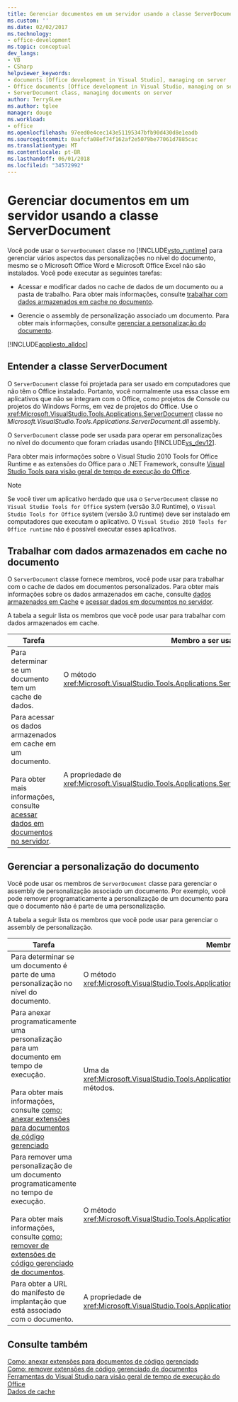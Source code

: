 ```yaml
---
title: Gerenciar documentos em um servidor usando a classe ServerDocument
ms.custom: ''
ms.date: 02/02/2017
ms.technology:
- office-development
ms.topic: conceptual
dev_langs:
- VB
- CSharp
helpviewer_keywords:
- documents [Office development in Visual Studio], managing on server
- Office documents [Office development in Visual Studio, managing on server
- ServerDocument class, managing documents on server
author: TerryGLee
ms.author: tglee
manager: douge
ms.workload:
- office
ms.openlocfilehash: 97eed0e4cec143e51195347bfb90d430d8e1eadb
ms.sourcegitcommit: 0aafcfa08ef74f162af2e5079be77061d7885cac
ms.translationtype: MT
ms.contentlocale: pt-BR
ms.lasthandoff: 06/01/2018
ms.locfileid: "34572992"
---
```

# <a name="manage-documents-on-a-server-by-using-the-serverdocument-class"></a>Gerenciar documentos em um servidor usando a classe ServerDocument
  Você pode usar o `ServerDocument` classe no [!INCLUDE[vsto_runtime](../vsto/includes/vsto-runtime-md.md)] para gerenciar vários aspectos das personalizações no nível do documento, mesmo se o Microsoft Office Word e Microsoft Office Excel não são instalados. Você pode executar as seguintes tarefas:  
  
-   Acessar e modificar dados no cache de dados de um documento ou a pasta de trabalho. Para obter mais informações, consulte [trabalhar com dados armazenados em cache no documento](#CachedData).  
  
-   Gerencie o assembly de personalização associado um documento. Para obter mais informações, consulte [gerenciar a personalização do documento](#CustomizationInfo).  
  
 [!INCLUDE[appliesto_alldoc](../vsto/includes/appliesto-alldoc-md.md)]  
  
## <a name="understand-the-serverdocument-class"></a>Entender a classe ServerDocument  
 O `ServerDocument` classe foi projetada para ser usado em computadores que não têm o Office instalado. Portanto, você normalmente usa essa classe em aplicativos que não se integram com o Office, como projetos de Console ou projetos do Windows Forms, em vez de projetos do Office. Use o <xref:Microsoft.VisualStudio.Tools.Applications.ServerDocument> classe no *Microsoft.VisualStudio.Tools.Applications.ServerDocument.dll* assembly.  
  
 O `ServerDocument` classe pode ser usada para operar em personalizações no nível do documento que foram criadas usando [!INCLUDE[vs_dev12](../vsto/includes/vs-dev12-md.md)].  
  
 Para obter mais informações sobre o Visual Studio 2010 Tools for Office Runtime e as extensões do Office para o .NET Framework, consulte [Visual Studio Tools para visão geral de tempo de execução do Office](../vsto/visual-studio-tools-for-office-runtime-overview.md).  
  
> [!NOTE]  
>  Se você tiver um aplicativo herdado que usa o `ServerDocument` classe no `Visual Studio Tools for Office` system (versão 3.0 Runtime), o `Visual Studio Tools for Office` system (versão 3.0 runtime) deve ser instalado em computadores que executam o aplicativo. O `Visual Studio 2010 Tools for Office runtime` não é possível executar esses aplicativos.  
  
##  <a name="CachedData"></a> Trabalhar com dados armazenados em cache no documento  
 O `ServerDocument` classe fornece membros, você pode usar para trabalhar com o cache de dados em documentos personalizados. Para obter mais informações sobre os dados armazenados em cache, consulte [dados armazenados em Cache](../vsto/caching-data.md) e [acessar dados em documentos no servidor](../vsto/accessing-data-in-documents-on-the-server.md).  
  
 A tabela a seguir lista os membros que você pode usar para trabalhar com dados armazenados em cache.  
  
|Tarefa|Membro a ser usado|  
|----------|-------------------|  
|Para determinar se um documento tem um cache de dados.|O método <xref:Microsoft.VisualStudio.Tools.Applications.ServerDocument.IsCacheEnabled%2A>.|  
|Para acessar os dados armazenados em cache em um documento.<br /><br /> Para obter mais informações, consulte [acessar dados em documentos no servidor](../vsto/accessing-data-in-documents-on-the-server.md).|A propriedade de <xref:Microsoft.VisualStudio.Tools.Applications.ServerDocument.CachedData%2A> .|  
  
##  <a name="CustomizationInfo"></a> Gerenciar a personalização do documento  
 Você pode usar os membros de `ServerDocument` classe para gerenciar o assembly de personalização associado um documento. Por exemplo, você pode remover programaticamente a personalização de um documento para que o documento não é parte de uma personalização.  
  
 A tabela a seguir lista os membros que você pode usar para gerenciar o assembly de personalização.  
  
|Tarefa|Membro a ser usado|  
|----------|-------------------|  
|Para determinar se um documento é parte de uma personalização no nível do documento.|O método <xref:Microsoft.VisualStudio.Tools.Applications.ServerDocument.GetCustomizationVersion%2A>.|  
|Para anexar programaticamente uma personalização para um documento em tempo de execução.<br /><br /> Para obter mais informações, consulte [como: anexar extensões para documentos de código gerenciado](../vsto/how-to-attach-managed-code-extensions-to-documents.md)|Uma da <xref:Microsoft.VisualStudio.Tools.Applications.ServerDocument.AddCustomization%2A> métodos.|  
|Para remover uma personalização de um documento programaticamente no tempo de execução.<br /><br /> Para obter mais informações, consulte [como: remover de extensões de código gerenciado de documentos](../vsto/how-to-remove-managed-code-extensions-from-documents.md).|O método <xref:Microsoft.VisualStudio.Tools.Applications.ServerDocument.RemoveCustomization%2A>.|  
|Para obter a URL do manifesto de implantação que está associado com o documento.|A propriedade de <xref:Microsoft.VisualStudio.Tools.Applications.ServerDocument.DeploymentManifestUrl%2A> .|  
  
## <a name="see-also"></a>Consulte também  
 [Como: anexar extensões para documentos de código gerenciado](../vsto/how-to-attach-managed-code-extensions-to-documents.md)   
 [Como: remover extensões de código gerenciado de documentos](../vsto/how-to-remove-managed-code-extensions-from-documents.md)   
 [Ferramentas do Visual Studio para visão geral de tempo de execução do Office](../vsto/visual-studio-tools-for-office-runtime-overview.md)   
 [Dados de cache](../vsto/caching-data.md)  
  